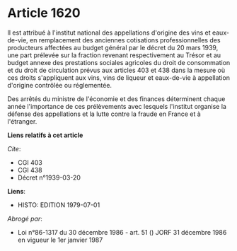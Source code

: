 # Article 1620

Il est attribué à l'institut national des appellations d'origine des vins et eaux-de-vie, en remplacement des anciennes
cotisations professionnelles des producteurs affectées au budget général par le décret du 20 mars 1939, une part prélevée sur
la fraction revenant respectivement au Trésor et au budget annexe des prestations sociales agricoles du droit de consommation
et du droit de circulation prévus aux articles 403 et 438 dans la mesure où ces droits s'appliquent aux vins, vins de liqueur
et eaux-de-vie à appellation d'origine contrôlée ou réglementée.

Des arrêtés du ministre de l'économie et des finances déterminent chaque année l'importance de ces prélèvements avec lesquels
l'institut organise la défense des appellations et la lutte contre la fraude en France et à l'étranger.

**Liens relatifs à cet article**

_Cite_:

  - CGI 403
  - CGI 438
  - Décret n°1939-03-20

**Liens**:

  - HISTO: EDITION 1979-07-01

_Abrogé par_:

  - Loi n°86-1317 du 30 décembre 1986 - art. 51 () JORF 31 décembre 1986 en vigueur le 1er janvier 1987
